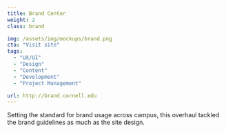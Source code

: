 ```yaml
---
title: Brand Center
weight: 2
class: brand

img: /assets/img/mockups/brand.png
cta: "Visit site"
tags:
  - "UX/UI"
  - "Design"
  - "Content"
  - "Development"
  - "Project Management"

url: http://brand.cornell.edu
---
```


Setting the standard for brand usage across campus, this overhaul tackled the brand guidelines as much as the site design.